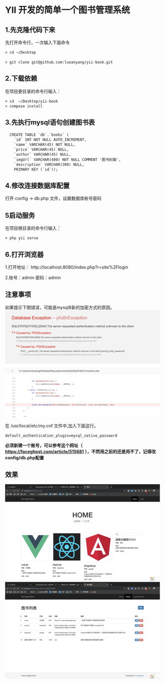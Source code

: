 # **YII 开发的简单一个图书管理系统** 

## **1.先克隆代码下来**
先打开命令行，一次输入下面命令
```
> cd ~/Desktop

> git clone git@github.com:luoanyang/yii-book.git

```

## **2.下载依赖**
在项目更目录的命令行输入：
```
> cd  ~/Desktop/yii-book
> compose install

```

## **3.先执行mysql语句创建图书表**
```
  CREATE TABLE `db`.`books` (
    `id` INT NOT NULL AUTO_INCREMENT,
    `name` VARCHAR(45) NOT NULL,
    `price` VARCHAR(45) NULL,
    `author` VARCHAR(45) NULL,
    `imgUrl` VARCHAR(400) NOT NULL COMMENT '图书封面',
    `description` VARCHAR(300) NULL,
    PRIMARY KEY (`id`));
```
## **4.修改连接数据库配置**
打开 config -> db.php 文件，设置数据库帐号密码


## **5启动服务**
在项目根目录的命令行输入：
```
> php yii serve
```

## **6.打开浏览器**
1.打开地址： http://localhost:8080/index.php?r=site%2Flogin

2.账号：admin  密码：admin


## 注意事项
如果提示下图错误，可能是mysql8新的加密方式的原因。
![连接数据库错误](mysql-err.png)

在 /usr/local/etc/my.cnf 文件中,加入下面这行。
```
default_authentication_plugin=mysql_native_password
```

**必须新建一个账号，可以参考这个网址（ https://faceghost.com/article/515681 ），不然用之前的还是用不了，记得改 config/db.php配置**



## 效果
![主页](demo1.png)
![管理](demo2.png)